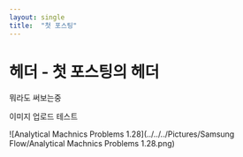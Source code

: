 ```yaml
---
layout: single
title:  "첫 포스팅"
---
```


# 헤더 - 첫 포스팅의 헤더

뭐라도 써보는중





이미지 업로드 테스트

![Analytical Machnics Problems 1.28](../../../Pictures/Samsung Flow/Analytical Machnics Problems 1.28.png)
